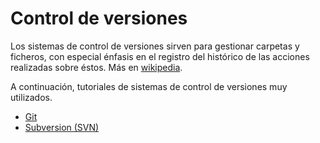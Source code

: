 # Control de versiones

Los sistemas de control de versiones sirven para gestionar carpetas y ficheros, con especial énfasis en el registro del histórico de las acciones realizadas sobre éstos. Más en [wikipedia](https://es.wikipedia.org/wiki/Control_de_versiones).

A continuación, tutoriales de sistemas de control de versiones muy utilizados.

* [Git](git.md)
* [Subversion (SVN)](subversion.md)
